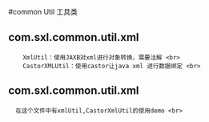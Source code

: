 
#common Util 工具类

## com.sxl.common.util.xml <br>
        XmlUtil：使用JAXB对xml进行对象转换，需要注解 <br>
        CastorXMLUtil：使用castor让java xml 进行数据绑定 <br>
## com.sxl.common.util.xml <br>
      在这个文件中有xmlUtil,CastorXmlUtil的使用demo <br>
